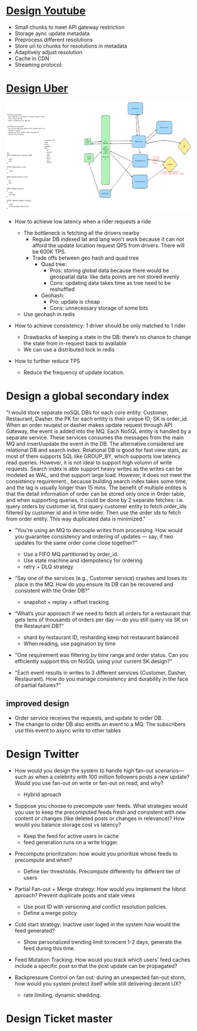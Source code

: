 # [Design Youtube](https://www.youtube.com/watch?v=IUrQ5_g3XKs&t=331s)

- Small chunks to meet API gateway restriction
- Storage aync update metadata
- Preprocess different resolutions
- Store url to chunks for resolutions in metadata
- Adaptively adjust resolution
- Cache in CDN
- Streaming protocol: 


# [Design Uber](https://www.hellointerview.com/learn/system-design/problem-breakdowns/uber)

<img src=".\img\Uber.png" height="300px">

- How to achieve low latency when a rider requests a ride
    - The bottleneck is fetching all the drivers nearby
        - Regular DB indexed lat and lang won’t work because it can not afford the update location request QPS from drivers. There will be 600K TPS.
        - Trade offs between geo hash and quad tree
            - Quad tree: 
                - Pros: storing global data because there would be geospatial data: like data points are not stored evenly
                - Cons: updating data takes time as tree need to be reshuffled
            - Geohash:
                - Pro: update is cheap
                - Cons: unnecessary storage of some bits
    - Use geohash in redis

- How to achieve consistency: 1 driver should be only matched to 1 rider
    - Drawbacks of keeping a state in the DB: there’s no chance to change the state from in-request back to available
    - We can use a distributed lock in redis
- How to further reduce TPS
    - Reduce the frequency of update location.

# Design a global secondary index
"I would store separate noSQL DBs for each core entity: Customer, Restaurant, Dasher. the PK for each entity is their unique ID; SK is order_id. When an order reuqest or dasher makes update request through API Gateway, the event is added into the MQ. Each NoSQL entity is handled by a separate service. These services consumes the messages from the main MQ and insert/update the event in the DB. The alternative considered are relational DB and search index. Relational DB is good for fast view stats, as most of them supports SQL like GROUP_BY, which supports low latency read queries. However, it is not ideal to support high volumn of write requests. Search index is able support heavy writes as the writes can be modeled as WAL, and that support large load. However, it does not meet the consistency requirement., because building search index takes some time, and the lag is usually longer than 15 mins. The benefit of multiple entites is that the detail information of order can be stored only once in Order table, and when supporting queries, it could be done by 2 separate fetches: i.e. query orders by customer id, first query customer entity to fetch order_ids filtered by customer id and in time order. Then use the order ids to fetch from order entity. This way duplicated data is minimized."

- “You're using an MQ to decouple writes from processing. How would you guarantee consistency and ordering of updates — say, if two updates for the same order come close together?”
    - Use a FIFO MQ partitioned by order_id. 
    - Use state machine and idempotency for ordering
    - retry + DLQ strategy

- “Say one of the services (e.g., Customer service) crashes and loses its place in the MQ. How do you ensure its DB can be recovered and consistent with the Order DB?”
    - snapshot + replay + offset tracking

- “What’s your approach if we need to fetch all orders for a restaurant that gets tens of thousands of orders per day — do you still query via SK on the Restaurant DB?”
    - shard by restaurant ID, resharding keep hot restaurant balanced
    - When reading, use pagination by time

- "One requirement was filtering by time range and order status. Can you efficiently support this on NoSQL using your current SK design?"

- "Each event results in writes to 3 different services (Customer, Dasher, Restaurant). How do you manage consistency and durability in the face of partial failures?"


## improved design
- Order service receives the requests, and update to order DB.
- The change to order DB also emitts an event to a MQ. The subscribers use this event to async write to other tables


# Design Twitter

- How would you design the system to handle high fan-out scenarios—such as when a celebrity with 100 million followers posts a new update? Would you use fan-out on write or fan-out on read, and why?
    - Hybrid aproach

- Suppose you choose to precompute user feeds. What strategies would you use to keep the precomputed feeds fresh and consistent with new content or changes (like deleted posts or changes in relevance)? How would you balance storage cost vs latency?
    - Keep the feed for active users in cache
    - feed generation runs on a write trigger.

- Precompute prioritization: how would you prioritize whose feeds to precompute and when?
    - Define tier thresholds. Precompute differently for different tier of users

- Partial Fan-out + Merge strategy: How would you implement the hibrid aproach? Prevent duplicate posts and stale views
    - Use post ID with versioning and conflict resolution policies.
    - Define a merge policy

- Cold start strategy: Inactive user loged in the system how would the feed generated?
    - Show personalized trending limit to recent 1-2 days, generate the feed during this time.

- Feed Mutation Tracking: How would you track which users' feed caches include a specific post so that the post update can be propagated?

- Backpressure Control on fan out: during an unexpected fan-out storm, how would you system protect itself while still delivering decent UX?
    - rate limiting, dynamic shedding.

# Design Ticket master

